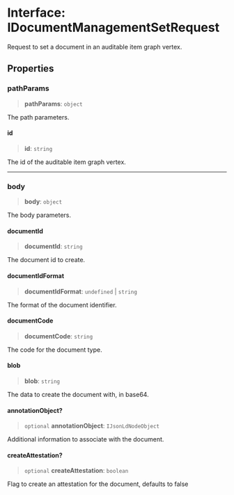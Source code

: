 # Interface: IDocumentManagementSetRequest

Request to set a document in an auditable item graph vertex.

## Properties

### pathParams

> **pathParams**: `object`

The path parameters.

#### id

> **id**: `string`

The id of the auditable item graph vertex.

***

### body

> **body**: `object`

The body parameters.

#### documentId

> **documentId**: `string`

The document id to create.

#### documentIdFormat

> **documentIdFormat**: `undefined` \| `string`

The format of the document identifier.

#### documentCode

> **documentCode**: `string`

The code for the document type.

#### blob

> **blob**: `string`

The data to create the document with, in base64.

#### annotationObject?

> `optional` **annotationObject**: `IJsonLdNodeObject`

Additional information to associate with the document.

#### createAttestation?

> `optional` **createAttestation**: `boolean`

Flag to create an attestation for the document, defaults to false
